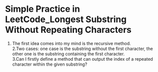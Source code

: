 # Simple Practice in LeetCode_Longest Substring Without Repeating Characters        
1. The first idea comes into my mind is the recursive method.                
2.Two cases: one case is the substring without the first character, the other one is the substring containing the first character.         
3.Can I firstly define a method that can output the index of a repeated character within the given substring?                  



